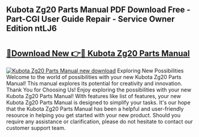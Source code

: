 ## Kubota Zg20 Parts Manual PDF Download Free - Part-CGI User Guide Repair - Service Owner Edition ntLJ6

# <h2><a href="http://bc91945.oget.top/?id=Kubota+Zg20+Parts+Manual">🔗Download New 👉🔴 Kubota Zg20 Parts Manual</a></h2>

[![Kubota Zg20 Parts Manual new download](https://i.imgur.com/5g1atiW.png)](http://bc91945.oget.top/?id=Kubota+Zg20+Parts+Manual)
Exploring New Possibilities Welcome to the world of possibilities with your new Kubota Zg20 Parts Manual! This manual explores its potential for creativity and innovation. Thank You for Choosing Us! Enjoy exploring the possibilities with your new Kubota Zg20 Parts Manual! With features like list of features, your new Kubota Zg20 Parts Manual is designed to simplify your tasks. It's our hope that the Kubota Zg20 Parts Manual has been a helpful and user-friendly resource in helping you get started with your new product. Should you require any assistance or clarification, please do not hesitate to contact our customer support team.
